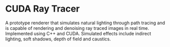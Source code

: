 # CUDA Ray Tracer
A prototype renderer that simulates natural lighting through path tracing and is capable of rendering and denoising ray traced images in real time. Implemented using C++ and CUDA. Simulated effects include indirect lighting, soft shadows, depth of field and caustics.

